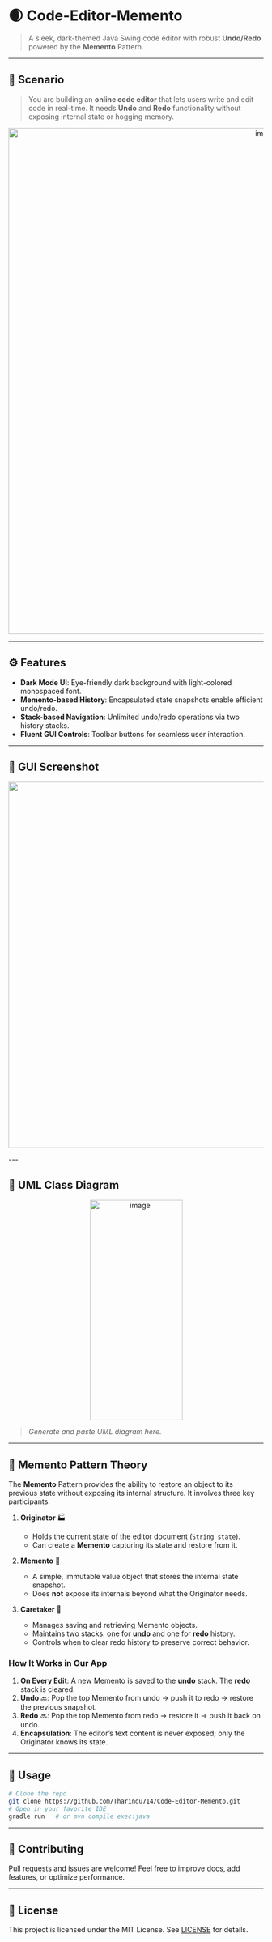 # 🌒 Code-Editor-Memento

> A sleek, dark-themed Java Swing code editor with robust **Undo/Redo** powered by the **Memento** Pattern.

---

## 📝 Scenario

> You are building an **online code editor** that lets users write and edit code in real-time. It needs **Undo** and **Redo** functionality without exposing internal state or hogging memory.

<p align="center">
<img width="1000" alt="image" src="https://github.com/user-attachments/assets/f7914b49-94fe-4a11-a040-b6aea28d32b9" />
</p>

---

## ⚙️ Features

* **Dark Mode UI**: Eye-friendly dark background with light-colored monospaced font.
* **Memento-based History**: Encapsulated state snapshots enable efficient undo/redo.
* **Stack-based Navigation**: Unlimited undo/redo operations via two history stacks.
* **Fluent GUI Controls**: Toolbar buttons for seamless user interaction.

---

## 📸 GUI Screenshot

<p align="center">
<img width="1366" height="723" alt="image" src="https://github.com/user-attachments/assets/70003de1-8088-4545-bfac-ca338f2b23ea" />
</p>
---

## 📐 UML Class Diagram

<p align="center">
  <img width="183" height="435" alt="image" src="https://github.com/user-attachments/assets/cb0ed9d3-1535-48be-ad37-b5cfefcc52ea" />
</p>

> *Generate and paste UML diagram here.*

---

## 📖 Memento Pattern Theory

The **Memento** Pattern provides the ability to restore an object to its previous state without exposing its internal structure. It involves three key participants:

1. **Originator** 🏭

   * Holds the current state of the editor document (`String state`).
   * Can create a **Memento** capturing its state and restore from it.

2. **Memento** 🎁

   * A simple, immutable value object that stores the internal state snapshot.
   * Does **not** expose its internals beyond what the Originator needs.

3. **Caretaker** 🤵

   * Manages saving and retrieving Memento objects.
   * Maintains two stacks: one for **undo** and one for **redo** history.
   * Controls when to clear redo history to preserve correct behavior.

### How It Works in Our App

1. **On Every Edit**: A new Memento is saved to the **undo** stack. The **redo** stack is cleared.
2. **Undo** 🔙: Pop the top Memento from undo → push it to redo → restore the previous snapshot.
3. **Redo** 🔜: Pop the top Memento from redo → restore it → push it back on undo.
4. **Encapsulation**: The editor’s text content is never exposed; only the Originator knows its state.

---

## 🚀 Usage

```bash
# Clone the repo
git clone https://github.com/Tharindu714/Code-Editor-Memento.git
# Open in your favorite IDE
gradle run   # or mvn compile exec:java
```

---

## 🤝 Contributing

Pull requests and issues are welcome! Feel free to improve docs, add features, or optimize performance.

---

## 📄 License

This project is licensed under the MIT License. See [LICENSE](LICENSE) for details.



